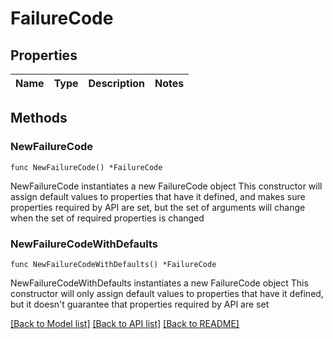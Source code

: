 # FailureCode

## Properties

Name | Type | Description | Notes
------------ | ------------- | ------------- | -------------

## Methods

### NewFailureCode

`func NewFailureCode() *FailureCode`

NewFailureCode instantiates a new FailureCode object
This constructor will assign default values to properties that have it defined,
and makes sure properties required by API are set, but the set of arguments
will change when the set of required properties is changed

### NewFailureCodeWithDefaults

`func NewFailureCodeWithDefaults() *FailureCode`

NewFailureCodeWithDefaults instantiates a new FailureCode object
This constructor will only assign default values to properties that have it defined,
but it doesn't guarantee that properties required by API are set


[[Back to Model list]](../README.md#documentation-for-models) [[Back to API list]](../README.md#documentation-for-api-endpoints) [[Back to README]](../README.md)


